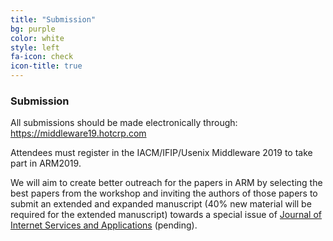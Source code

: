 ```yaml
---
title: "Submission"
bg: purple
color: white
style: left
fa-icon: check
icon-title: true
---
```


### Submission


All submissions should be made electronically through: <a href="https://middleware19.hotcrp.com"> https://middleware19.hotcrp.com </a>

Attendees must register in the IACM/IFIP/Usenix Middleware 2019 to take part in ARM2019.

We will aim to create better outreach for the papers in ARM by selecting the best papers from the workshop and inviting the authors of those papers to submit an extended and expanded manuscript (40% new material will be required for the extended manuscript) towards a special issue of <a href="https://jisajournal.springeropen.com/">Journal of Internet Services and Applications</a> (pending).
